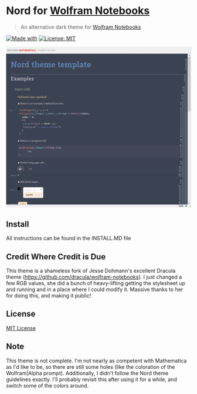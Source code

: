 # Nord for [Wolfram Notebooks](https://www.wolfram.com/notebooks/)
> An alternative dark theme for [Wolfram Notebooks](https://www.wolfram.com/notebooks/)

 [![Made with](https://img.shields.io/static/v1?label=Made%20with&labelColor=gray&message=Wolfram%20Language&color=d21c00&logo=wolfram-language&logoColor=white)](https://www.wolfram.com/language/)
 [![License: MIT](https://img.shields.io/badge/License-MIT-yellow.svg)](https://opensource.org/licenses/MIT)

![Screenshot](./screenshot.png)

## Install
All instructions can be found in the INSTALL.MD file

## Credit Where Credit is Due
This theme is a shameless fork of Jesse Dohmann's excellent Dracula theme (https://github.com/dracula/wolfram-notebooks).
I just changed a few RGB values, she did a bunch of heavy-lifting getting the stylesheet up and running and in a place where I could modify it.
Massive thanks to her for doing this, and making it public!

## License

[MIT License](./LICENSE)

## Note
This theme is not complete.
I'm not nearly as competent with Mathematica as I'd like to be, so there are still some holes (like the coloration of the Wolfram|Alpha prompt).
Additionally, I didn't follow the Nord theme guidelines exactly.
I'll probably revisit this after using it for a while, and switch some of the colors around.
